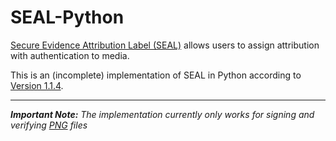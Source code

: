 # SEAL-Python
[Secure Evidence Attribution Label (SEAL)](https://github.com/hackerfactor/SEAL) allows users to assign attribution with authentication to media.

This is an (incomplete) implementation of SEAL in Python according to [Version 1.1.4](https://github.com/hackerfactor/SEAL/blob/d05d7b6e81a025cd1b00919549e1a013115ec134/SPECIFICATION.md).

---

***Important Note:** The implementation currently only works for signing and verifying <u>PNG</u> files*